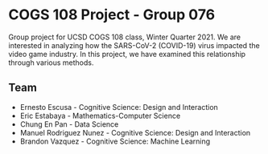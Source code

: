 # COGS 108 Project - Group 076
Group project for UCSD COGS 108 class, Winter Quarter 2021. We are interested in analyzing how the SARS-CoV-2 (COVID-19) virus impacted the video game industry. In this project, we have examined this relationship through various methods.

## Team
- Ernesto Escusa - Cognitive Science: Design and Interaction
- Eric Estabaya - Mathematics-Computer Science
- Chung En Pan - Data Science
- Manuel Rodriguez Nunez - Cognitive Science: Design and Interaction
- Brandon Vazquez - Cognitive Science: Machine Learning

